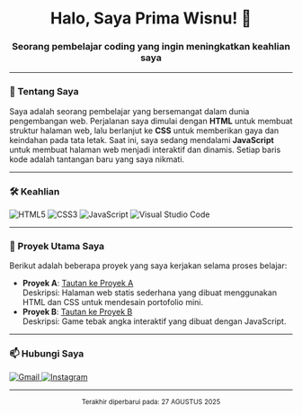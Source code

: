 <h1 align="center">Halo, Saya Prima Wisnu! 👋</h1>
<h3 align="center">Seorang pembelajar coding yang ingin meningkatkan keahlian saya</h3>

---

### 🚀 Tentang Saya

Saya adalah seorang pembelajar yang bersemangat dalam dunia pengembangan web. Perjalanan saya dimulai dengan **HTML** untuk membuat struktur halaman web, lalu berlanjut ke **CSS** untuk memberikan gaya dan keindahan pada tata letak. Saat ini, saya sedang mendalami **JavaScript** untuk membuat halaman web menjadi interaktif dan dinamis. Setiap baris kode adalah tantangan baru yang saya nikmati.

---

### 🛠️ Keahlian

<p align="left">
  <img src="https://img.shields.io/badge/HTML5-E34F26?style=for-the-badge&logo=html5&logoColor=white" alt="HTML5" />
  <img src="https://img.shields.io/badge/CSS3-1572B6?style=for-the-badge&logo=css3&logoColor=white" alt="CSS3" />
  <img src="https://img.shields.io/badge/JavaScript-F7DF1E?style=for-the-badge&logo=javascript&logoColor=black" alt="JavaScript" />
  <img src="https://img.shields.io/badge/Visual_Studio_Code-007ACC?style=for-the-badge&logo=visual-studio-code&logoColor=white" alt="Visual Studio Code" />
</p>

---

### 📂 Proyek Utama Saya

Berikut adalah beberapa proyek yang saya kerjakan selama proses belajar:

* **Proyek A**: [Tautan ke Proyek A](https://github.com/nama-pengguna/nama-repo-proyek-a) <br>
    Deskripsi: Halaman web statis sederhana yang dibuat menggunakan HTML dan CSS untuk mendesain portofolio mini.
* **Proyek B**: [Tautan ke Proyek B](https://github.com/nama-pengguna/nama-repo-proyek-b) <br>
    Deskripsi: Game tebak angka interaktif yang dibuat dengan JavaScript.

---

### 📫 Hubungi Saya

<p align="left">
  <a href="mailto:wisnu.bussines99@gmail.com">
    <img src="https://img.shields.io/badge/Gmail-D14836?style=for-the-badge&logo=gmail&logoColor=white" alt="Gmail" />
  </a>
  <a href="https://www.instagram.com/prma_Wsn11/" target="_blank">
    <img src="https://img.shields.io/badge/Instagram-E4405F?style=for-the-badge&logo=instagram&logoColor=white" alt="Instagram" />
  </a>
</p>

---

<p align="center">
  <sub>Terakhir diperbarui pada: 27 AGUSTUS 2025</sub>
</p>
